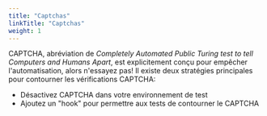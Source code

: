 ```yaml
---
title: "Captchas"
linkTitle: "Captchas"
weight: 1
---
```


CAPTCHA, abréviation de _Completely Automated Public Turing test
to tell Computers and Humans Apart_,
est explicitement conçu pour empêcher l'automatisation, alors n'essayez pas!
Il existe deux stratégies principales pour contourner les vérifications CAPTCHA:

* Désactivez CAPTCHA dans votre environnement de test
* Ajoutez un "hook" pour permettre aux tests de contourner le CAPTCHA
